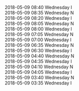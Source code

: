 2018-05-09 08:40 Wednesday  I  
2018-05-09 08:35 Wednesday  N  
2018-05-09 08:20 Wednesday  I  
2018-05-09 08:05 Wednesday  N  
2018-05-09 08:00 Wednesday  I  
2018-05-09 07:05 Wednesday  N  
2018-05-09 07:00 Wednesday  I  
2018-05-09 06:35 Wednesday  N  
2018-05-09 06:30 Wednesday  I  
2018-05-09 04:40 Wednesday  N  
2018-05-09 04:35 Wednesday  I  
2018-05-09 04:10 Wednesday  N  
2018-05-09 04:05 Wednesday  I  
2018-05-09 03:40 Wednesday  N  
2018-05-09 03:35 Wednesday  I  
